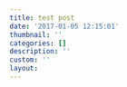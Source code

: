 ```yaml
---
title: test post
date: '2017-01-05 12:15:01'
thumbnail: ''
categories: []
description: ''
custom: ''
layout: 
---
```

